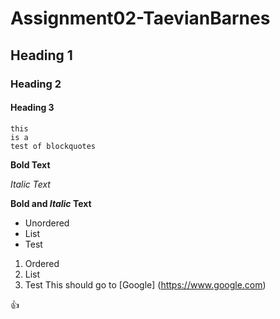 # Assignment02-TaevianBarnes
## Heading 1
### Heading 2
#### Heading 3
```
this
is a
test of blockquotes
```
**Bold Text**

*Italic Text*

**Bold and _Italic_ Text**
- Unordered
- List
- Test
1. Ordered
2. List
3. Test
This should go to [Google] (https://www.google.com)

:+1:
